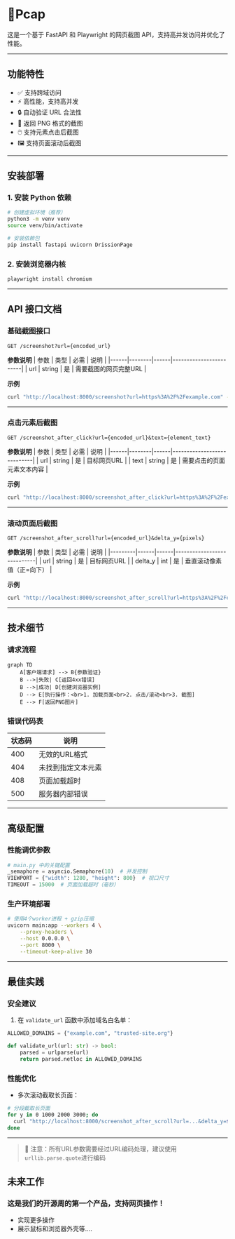 # 📸Pcap

这是一个基于 FastAPI 和 Playwright 的网页截图 API，支持高并发访问并优化了性能。

---

## 功能特性
- ✅ 支持跨域访问
- ⚡️ 高性能，支持高并发
- 🔒 自动验证 URL 合法性
- 📸 返回 PNG 格式的截图
- 🖱️ 支持元素点击后截图
- 🖼️ 支持页面滚动后截图

---

## 安装部署

### 1. 安装 Python 依赖
```bash
# 创建虚拟环境（推荐）
python3 -m venv venv
source venv/bin/activate

# 安装依赖包
pip install fastapi uvicorn DrissionPage
```

### 2. 安装浏览器内核
```bash
playwright install chromium
```

---

## API 接口文档

### 基础截图接口
```http
GET /screenshot?url={encoded_url}
```
**参数说明**
| 参数 | 类型   | 必需 | 说明                   |
|------|--------|------|------------------------|
| url  | string | 是   | 需要截图的网页完整URL  |

**示例**
```bash
curl "http://localhost:8000/screenshot?url=https%3A%2F%2Fexample.com" -o output.png
```

---

### 点击元素后截图
```http
GET /screenshot_after_click?url={encoded_url}&text={element_text}
```
**参数说明**
| 参数 | 类型   | 必需 | 说明                       |
|------|--------|------|----------------------------|
| url  | string | 是   | 目标网页URL                |
| text | string | 是   | 需要点击的页面元素文本内容 |

**示例**
```bash
curl "http://localhost:8000/screenshot_after_click?url=https%3A%2F%2Fexample.com&text=Sign%20In" -o clicked.png
```

---

### 滚动页面后截图
```http
GET /screenshot_after_scroll?url={encoded_url}&delta_y={pixels}
```
**参数说明**
| 参数    | 类型 | 必需 | 说明                       |
|---------|------|------|----------------------------|
| url     | string | 是 | 目标网页URL                |
| delta_y | int    | 是 | 垂直滚动像素值（正=向下）  |

**示例**
```bash
curl "http://localhost:8000/screenshot_after_scroll?url=https%3A%2F%2Fexample.com&delta_y=800" -o scrolled.png
```

---

## 技术细节

### 请求流程
```mermaid
graph TD
    A[客户端请求] --> B{参数验证}
    B -->|失败| C[返回4xx错误]
    B -->|成功| D[创建浏览器实例]
    D --> E[执行操作：<br>1. 加载页面<br>2. 点击/滚动<br>3. 截图]
    E --> F[返回PNG图片]
```

### 错误代码表
| 状态码 | 说明                        |
|--------|-----------------------------|
| 400    | 无效的URL格式               |
| 404    | 未找到指定文本元素          |
| 408    | 页面加载超时                |
| 500    | 服务器内部错误              |

---

## 高级配置

### 性能调优参数
```python
# main.py 中的关键配置
_semaphore = asyncio.Semaphore(10)  # 并发控制
VIEWPORT = {"width": 1280, "height": 800}  # 视口尺寸
TIMEOUT = 15000  # 页面加载超时（毫秒）
```

### 生产环境部署
```bash
# 使用4个worker进程 + gzip压缩
uvicorn main:app --workers 4 \
    --proxy-headers \
    --host 0.0.0.0 \
    --port 8000 \
    --timeout-keep-alive 30
```

---

## 最佳实践

### 安全建议
1. 在 `validate_url` 函数中添加域名白名单：
```python
ALLOWED_DOMAINS = {"example.com", "trusted-site.org"}

def validate_url(url: str) -> bool:
    parsed = urlparse(url)
    return parsed.netloc in ALLOWED_DOMAINS
```

### 性能优化
- 多次滚动截取长页面：
```bash
# 分段截取长页面
for y in 0 1000 2000 3000; do
  curl "http://localhost:8000/screenshot_after_scroll?url=...&delta_y=$y" -o "part_$y.png"
done
```

---
> 📌 注意：所有URL参数需要经过URL编码处理，建议使用`urllib.parse.quote`进行编码

## 未来工作
### 这是我们的开源周的第一个产品，支持网页操作！
*   实现更多操作
*   展示鼠标和浏览器外壳等....
